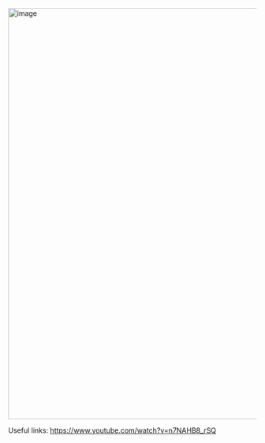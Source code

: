 <img width="833" alt="image" src="https://user-images.githubusercontent.com/83284294/222721716-91df15aa-76fa-4b31-8fb8-18304b5c5f7a.png">

Useful links:
https://www.youtube.com/watch?v=n7NAHB8_rSQ
